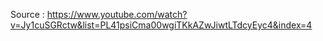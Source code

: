 Source : https://www.youtube.com/watch?v=Jy1cuSGRctw&list=PL41psiCma00wgiTKkAZwJiwtLTdcyEyc4&index=4
